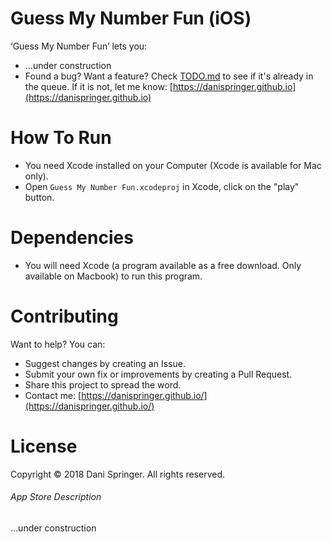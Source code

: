 # Guess My Number Fun (iOS)
‘Guess My Number Fun’ lets you:
- ...under construction
- Found a bug? Want a feature? Check [TODO.md](TODO.md) to see if it's already in the queue. If it is not, let me know: [https://danispringer.github.io](https://danispringer.github.io)

# How To Run
- You need Xcode installed on your Computer (Xcode is available for Mac only).
- Open `Guess My Number Fun.xcodeproj` in Xcode, click on the "play" button.


# Dependencies
- You will need Xcode (a program available as a free download. Only available on Macbook) to run this program.

# Contributing
Want to help? You can:
- Suggest changes by creating an Issue.
- Submit your own fix or improvements by creating a Pull Request.
- Share this project to spread the word.
- Contact me: [https://danispringer.github.io/](https://danispringer.github.io/)

# License
Copyright © 2018 Dani Springer. All rights reserved.

###### App Store Description
...under construction